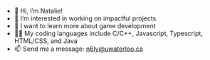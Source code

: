 - 👋 Hi, I’m Natalie!
- 👀 I’m interested in working on impactful projects
- 🌱 I want to learn more about game development
- 👩‍💻 My coding languages include C/C++, Javascript, Typescript, HTML/CSS, and Java
- 📫 Send me a message: n6ly@uwaterloo.ca

<!---
natalie-ly/natalie-ly is a ✨ special ✨ repository because its `README.md` (this file) appears on your GitHub profile.
You can click the Preview link to take a look at your changes.
--->
